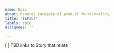 ```yaml
---
name: Epic
about: General category of product functionality
title: "[EPIC]"
labels: epic
assignees: ''

---
```


[ ] TBD links to Story that relate
